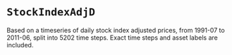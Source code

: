 # `StockIndexAdjD`

Based on a timeseries of daily stock index adjusted prices, from 1991-07 to 2011-06, split into 5202 time steps. Exact time steps and asset labels are included.
